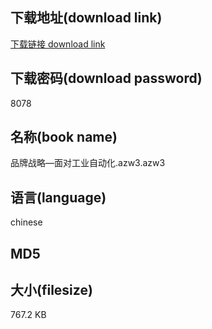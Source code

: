 ## 下载地址(download link)
[下载链接 download link](https://voluble-croquembouche-d321dc.netlify.app/?s=%E5%93%81%E7%89%8C%E6%88%98%E7%95%A5%E2%80%94%E9%9D%A2%E5%AF%B9%E5%B7%A5%E4%B8%9A%E8%87%AA%E5%8A%A8%E5%8C%96.azw3)

## 下载密码(download password)
8078

## 名称(book name)
品牌战略—面对工业自动化.azw3.azw3

## 语言(language)
chinese

## MD5


## 大小(filesize)
767.2 KB
